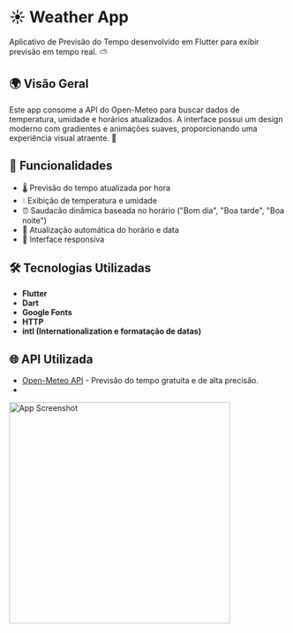 # ☀️ Weather App

Aplicativo de Previsão do Tempo desenvolvido em Flutter para exibir previsão em tempo real. ⛅

## 🌍 Visão Geral
Este app consome a API do Open-Meteo para buscar dados de temperatura, umidade e horários atualizados. A interface possui um design moderno com gradientes e animações suaves, proporcionando uma experiência visual atraente. 🎨

## 🚀 Funcionalidades
- 🌡️ Previsão do tempo atualizada por hora
- 💧 Exibição de temperatura e umidade
- ⏰ Saudacão dinâmica baseada no horário ("Bom dia", "Boa tarde", "Boa noite")
- 🔄 Atualização automática do horário e data
- 📱 Interface responsiva

## 🛠️ Tecnologias Utilizadas
- **Flutter**
- **Dart**
- **Google Fonts**
- **HTTP**
- **intl (Internationalization e formatação de datas)**

## 🌐 API Utilizada
- [Open-Meteo API](https://api.open-meteo.com/) - Previsão do tempo gratuita e de alta precisão.
- 
<img src="https://github.com/user-attachments/assets/aab23b7c-1fc6-48aa-8172-9d78d1fecf9c" alt="App Screenshot" width="400">


